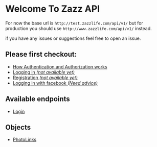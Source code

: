 Welcome To Zazz API
=====================

For now the base url is `http://test.zazzlife.com/api/v1/` but for production you should use `http://www.zazzlife.com/api/v1/` instead.

if you have any issues or suggestions feel free to open an issue.

Please first checkout:
-

* [How Authentication and Authorization works](https://github.com/zazzlife/api-docs/blob/master/authentication-authorization.md)
* [Logging in *(not available yet)*](about:blank)
* [Registration *(not available yet)*](about:blank)
* [Logging in with facebook *(Need advice)*](about:blank)


Available endpoints
-
* [Login](https://github.com/zazzlife/api-docs/blob/master/endpoints/login.md)

Objects
-
* [PhotoLinks](https://github.com/zazzlife/api-docs/blob/master/objects/PhotoLinks.md)


